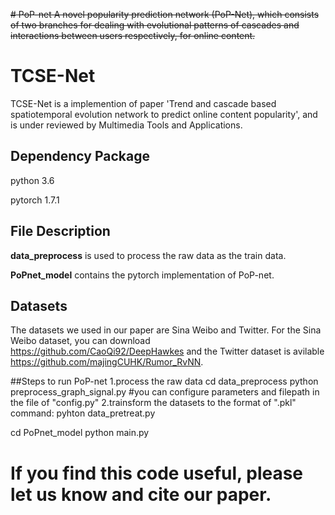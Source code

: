 ~~# PoP-net
A novel popularity prediction network (PoP-Net), which consists of two branches for dealing with evolutional patterns of cascades and interactions between users respectively, for online content.~~

# TCSE-Net 
TCSE-Net is a implemention of paper 'Trend and cascade based spatiotemporal evolution network to predict online content popularity', and is under reviewed by Multimedia Tools and Applications.

## Dependency Package

python 3.6

pytorch 1.7.1

## File Description

**data_preprocess** is used to process the raw data as the train data.

**PoPnet_model** contains the pytorch implementation of PoP-net. 

## Datasets
The datasets we used in our paper are Sina Weibo and Twitter. For the Sina Weibo dataset, you can download https://github.com/CaoQi92/DeepHawkes and the Twitter dataset is avilable https://github.com/majingCUHK/Rumor_RvNN.

##Steps to run PoP-net
1.process the raw data 
cd data_preprocess
python preprocess_graph_signal.py
#you can configure parameters and filepath in the file of "config.py"
2.trainsform the datasets to the format of ".pkl" command:
pyhton data_pretreat.py 


cd PoPnet_model
python main.py

# If you find this code useful, please let us know and cite our paper.
